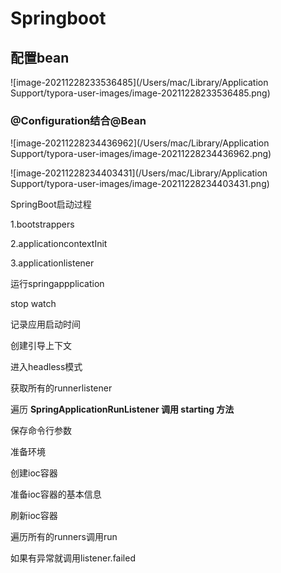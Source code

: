 # Springboot

## 配置bean

![image-20211228233536485](/Users/mac/Library/Application Support/typora-user-images/image-20211228233536485.png)

### @Configuration结合@Bean

![image-20211228234436962](/Users/mac/Library/Application Support/typora-user-images/image-20211228234436962.png)

![image-20211228234403431](/Users/mac/Library/Application Support/typora-user-images/image-20211228234403431.png)

SpringBoot启动过程

1.bootstrappers

2.applicationcontextInit

3.applicationlistener

运行springappplication

stop watch

记录应用启动时间

创建引导上下文

进入headless模式

获取所有的runnerlistener

遍历 **SpringApplicationRunListener 调用 starting 方法**

保存命令行参数

准备环境

创建ioc容器

准备ioc容器的基本信息

刷新ioc容器

遍历所有的runners调用run

如果有异常就调用listener.failed